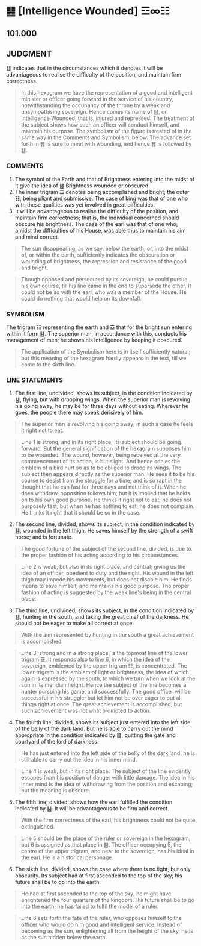 # ䷣ [Intelligence Wounded] ☲∞☷

## 101.000

## JUDGMENT

䷣ indicates that in the circumstances which it denotes it will be advantageous to realise the difficulty of the position, and maintain firm correctness.

> In this hexagram we have the representation of a good and intelligent minister or officer going forward in the service of his country, notwithstanding the occupancy of the throne by a weak and unsympathising sovereign. Hence comes its name of ䷣, or Intelligence Wounded, that is, injured and repressed. The treatment of the subject shows how such an officer will conduct himself, and maintain his purpose. The symbolism of the figure is treated of in the same way in the Comments and Symbolism, below. The advance set forth in ䷢ is sure to meet with wounding, and hence ䷢ is followed by ䷣.

### COMMENTS

1. The symbol of the Earth and that of Brightness entering into the midst of it give the idea of ䷣ Brightness wounded or obscured.
2. The inner trigram ☲ denotes being accomplished and bright; the outer ☷, being pliant and submissive. The case of king was that of one who with these qualities was yet involved in great difficulties.
3. It will be advantageous to realise the difficulty of the position, and maintain firm correctness; that is, the individual concerned should obscure his brightness. The case of the earl was that of one who, amidst the difficulties of his House, was able thus to maintain his aim and mind correct.

> The sun disappearing, as we say, below the earth, or, into the midst of, or within the earth, sufficiently indicates the obscuration or wounding of brightness, the repression and resistance of the good and bright.

> Though opposed and persecuted by its sovereign, he could pursue his own course, till his line came in the end to supersede the other. It could not be so with the earl, who was a member of the House. He could do nothing that would help on its downfall.

### SYMBOLISM

The trigram ☷ representing the earth and ☲ that for the bright sun entering within it form ䷣. The superior man, in accordance with this, conducts his management of men; he shows his intelligence by keeping it obscured.

> The application of the Symbolism here is in itself sufficiently natural; but this meaning of the hexagram hardly appears in the text, till we come to the sixth line.

### LINE STATEMENTS

1. The first line, undivided, shows its subject, in the condition indicated by ䷣, flying, but with drooping wings. When the superior man is revolving his going away, he may be for three days without eating. Wherever he goes, the people there may speak derisively of him.

> The superior man is revolving his going away; in such a case he feels it right not to eat.

> Line 1 is strong, and in its right place; its subject should be going forward. But the general signification of the hexagram supposes him to be wounded. The wound, however, being received at the very commencement of its action, is but slight. And hence conies the emblem of a bird hurt so as to be obliged to droop its wings. The subject then appears directly as the superior man. He sees it to be his course to desist from the struggle for a time, and is so rapt in the thought that he can fast for three days and not think of it. When he does withdraw, opposition follows him; but it is implied that he holds on to his own good purpose. He thinks it right not to eat; he does not purposely fast; but when he has nothing to eat, he does not complain. He thinks it right that it should be so in the case.

2. The second line, divided, shows its subject, in the condition indicated by ䷣, wounded in the left thigh. He saves himself by the strength of a swift horse; and is fortunate.

> The good fortune of the subject of the second line, divided, is due to the proper fashion of his acting according to his circumstances.

> Line 2 is weak, but also in its right place, and central; giving us the idea of an officer, obedient to duty and the right. His wound in the left thigh may impede his movements, but does not disable him. He finds means to save himself, and maintains his good purpose. The proper fashion of acting is suggested by the weak line's being in the central place.

3. The third line, undivided, shows its subject, in the condition indicated by ䷣, hunting in the south, and taking the great chief of the darkness. He should not be eager to make all correct at once.

> With the aim represented by hunting in the south a great achievement is accomplished.

> Line 3, strong and in a strong place, is the topmost line of the lower trigram ☲. It responds also to line 6, in which the idea of the sovereign, emblemed by the upper trigram ☷, is concentrated. The lower trigram is the emblem of light or brightness, the idea of which again is expressed by the south, to which we turn when we look at the sun in its meridian height. Hence the subject of the line becomes a hunter pursuing his game, and successfully. The good officer will be successful in his struggle; but let him not be over eager to put all things right at once. The great achievement is accomplished; but such achievement was not what prompted to action.

4. The fourth line, divided, shows its subject just entered into the left side of the belly of the dark land. But he is able to carry out the mind appropriate in the condition indicated by ䷣, quitting the gate and courtyard of the lord of darkness.

> He has just entered into the left side of the belly of the dark land; he is still able to carry out the idea in his inner mind.

> Line 4 is weak, but in its right place. The subject of the line evidently escapes from his position of danger with little damage. The idea in his inner mind is the idea of withdrawing from the position and escaping; but the meaning is obscure.

5. The fifth line, divided, shows how the earl fulfilled the condition indicated by ䷣. It will be advantageous to be firm and correct.

> With the firm correctness of the earl, his brightness could not be quite extinguished.

> Line 5 should be the place of the ruler or sovereign in the hexagram; but 6 is assigned as that place in ䷣. The officer occupying 5, the centre of the upper trigram, and near to the sovereign, has his ideal in the earl. He is a historical personage.

6. The sixth line, divided, shows the case where there is no light, but only obscurity. Its subject had at first ascended to the top of the sky; his future shall be to go into the earth.

> He had at first ascended to the top of the sky; he might have enlightened the four quarters of the kingdom. His future shall be to go into the earth; he has failed to fulfil the model of a ruler.

> Line 6 sets forth the fate of the ruler, who opposes himself to the officer who would do him good and intelligent service. Instead of becoming as the sun, enlightening all from the height of the sky, he is as the sun hidden below the earth.
